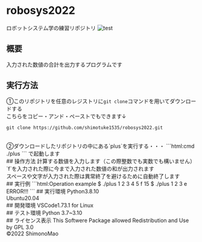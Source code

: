 # robosys2022
ロボットシステム学の練習リポジトリ
![test](https://github.com/shimotuke1535/robosys2022/actions/workflows/test.yml/badge.svg)
## 概要
入力された数値の合計を出力するプログラムです
<br>
## 実行方法
①このリポジトリを任意のレジストリに`git clone`コマンドを用いてダウンロードする
<br>
こちらをコピー・アンド・ペーストでもできます↓
```html:cmd
git clone https://github.com/shimotuke1535/robosys2022.git
```
<br>
②ダウンロードしたリポジトリの中にある`plus`を実行する・・・
```html:cmd
  ./plus
```
で起動します
<br>
## 操作方法
計算する数値を入力します（この際整数でも実数でも構いません）
<br>
`f`を入力された際に今まで入力された数値の和が出力されます
<br>
スペースや文字が入力された際は異常終了を避けるために自動終了します
<br>
## 実行例
```html:Operation example
$ ./plus 
1
2
3
4
5
f
15
$ ./plus 
1
2
3
e 
ERROR!!!
```
## 実行環境
Python3.8.10
<br>
Ubuntu20.04
<br>
## 開発環境
VSCode1.73.1 for Linux
<br>
## テスト環境
Python 3.7~3.10
<br>
## ライセンス表示
This Softwere Package allowed Redistribution and Use by GPL 3.0
<br>
©2022 ShimonoMao
